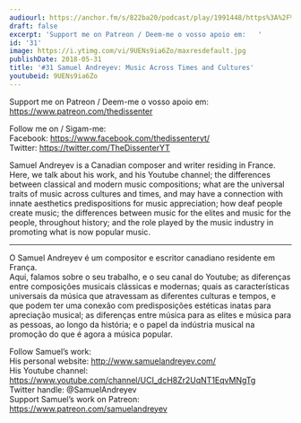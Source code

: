 ```yaml
---
audiourl: https://anchor.fm/s/822ba20/podcast/play/1991448/https%3A%2F%2Fd3ctxlq1ktw2nl.cloudfront.net%2Fproduction%2F2018-11-27%2F7600426-44100-2-07847433e13ab.mp3
draft: false
excerpt: 'Support me on Patreon / Deem-me o vosso apoio em:   '
id: '31'
image: https://i.ytimg.com/vi/9UENs9ia6Zo/maxresdefault.jpg
publishDate: 2018-05-31
title: '#31 Samuel Andreyev: Music Across Times and Cultures'
youtubeid: 9UENs9ia6Zo
---
```

<div class="timelinks">

Support me on Patreon / Deem-me o vosso apoio em:   
https://www.patreon.com/thedissenter

Follow me on / Sigam-me:  
Facebook: https://www.facebook.com/thedissenteryt/  
Twitter: https://twitter.com/TheDissenterYT

Samuel Andreyev is a Canadian composer and writer residing in France.  
Here, we talk about his work, and his Youtube channel; the differences between classical and modern music compositions; what are the universal traits of music across cultures and times, and may have a connection with innate aesthetics predispositions for music appreciation; how deaf people create music; the differences between music for the elites and music for the people, throughout history; and the role played by the music industry in promoting what is now popular music. 

---

O Samuel Andreyev é um compositor e escritor canadiano residente em França.  
Aqui, falamos sobre o seu trabalho, e o seu canal do Youtube; as diferenças entre composições musicais clássicas e modernas; quais as características universais da música que atravessam as diferentes culturas e tempos, e que podem ter uma conexão com predisposições estéticas inatas para apreciação musical; as diferenças entre música para as elites e música para as pessoas, ao longo da história; e o papel da indústria musical na promoção do que é agora a música popular.

Follow Samuel’s work:  
His personal website: http://www.samuelandreyev.com/  
His Youtube channel: https://www.youtube.com/channel/UCI_dcH8Zr2UqNT1EqvMNgTg  
Twitter handle: @SamuelAndreyev  
Support Samuel’s work on Patreon: https://www.patreon.com/samuelandreyev</div>

